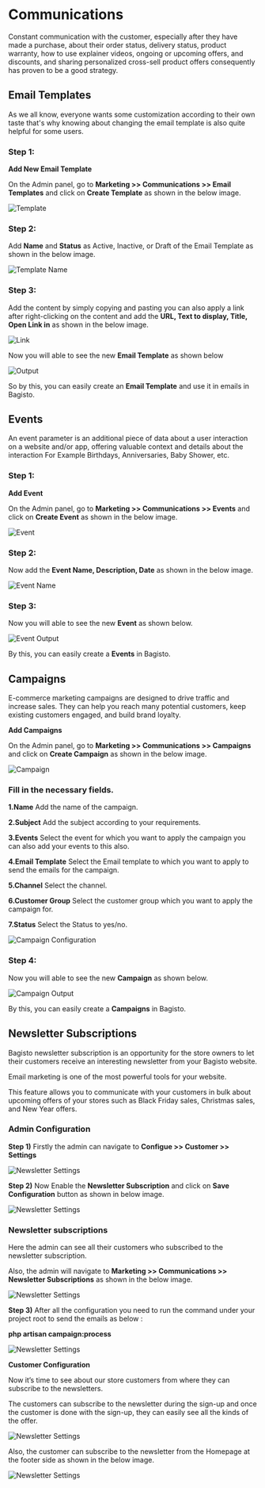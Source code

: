 # Communications

Constant communication with the customer, especially after they have made a purchase, about their order status, delivery status, product warranty, how to use explainer videos, ongoing or upcoming offers, and discounts, and sharing personalized cross-sell product offers consequently has proven to be a good strategy.

## Email Templates
As we all know, everyone wants some customization according to their own taste that's why knowing about changing the email template is also quite helpful for some users.


### Step 1: 

**Add New Email Template**

On the Admin panel, go to **Marketing >> Communications >> Email Templates** and click on **Create Template** as shown in the below image.
 
![Template](../../assets/2.3.0/images/marketing/template.png)

### Step 2: 

Add **Name** and **Status** as Active, Inactive, or Draft of the Email Template as shown in the below image.

![Template Name](../../assets/2.3.0/images/marketing/templateName.png)

### Step 3: 

Add the content by simply copying and pasting you can also apply a link after right-clicking on the content and add the **URL, Text to display, Title, Open Link in** as shown in the below image.

![Link](../../assets/2.3.0/images/marketing/link.png)

Now you will able to see the new **Email Template** as shown below

![Output](../../assets/2.3.0/images/marketing/output.png)

So by this, you can easily create an **Email Template** and use it in emails in Bagisto.

## Events

An event parameter is an additional piece of data about a user interaction on a website and/or app, offering valuable context and details about the interaction For Example Birthdays, Anniversaries, Baby Shower, etc. 


### Step 1: 
**Add Event**

On the Admin panel, go to **Marketing >> Communications >> Events** and click on **Create Event** as shown in the below image.

![Event](../../assets/2.3.0/images/marketing/event.png)

### Step 2: 

Now add the **Event Name, Description, Date** as shown in the below image.

![Event Name](../../assets/2.3.0/images/marketing/eventName.png)

### Step 3: 

Now you will able to see the new **Event** as shown below.

![Event Output](../../assets/2.3.0/images/marketing/eventOutput.png)

By this, you can easily create a **Events** in Bagisto.

## Campaigns

E-commerce marketing campaigns are designed to drive traffic and increase sales. They can help you reach many potential customers, keep existing customers engaged, and build brand loyalty.

**Add Campaigns**

On the Admin panel, go to **Marketing >> Communications >> Campaigns** and click on **Create Campaign** as shown in the below image.

![Campaign](../../assets/2.3.0/images/marketing/campaign.png)

### Fill in the necessary fields.

**1.Name** Add the name of the campaign.

**2.Subject** Add the subject according to your requirements.

**3.Events** Select the event for which you want to apply the campaign you can also add your events to this also.

**4.Email Template** Select the Email template to which you want to apply to send the emails for the campaign.

**5.Channel** Select the channel.

**6.Customer Group** Select the customer group which you want to apply the campaign for.

**7.Status** Select the Status to yes/no.

![Campaign Configuration](../../assets/2.3.0/images/marketing/campaignConfigration.png)

 ### Step 4: 

Now you will able to see the new **Campaign** as shown below.

![Campaign Output](../../assets/2.3.0/images/marketing/campaignOutput.png)

By this, you can easily create a **Campaigns** in Bagisto.

## Newsletter Subscriptions

Bagisto newsletter subscription is an opportunity for the store owners to let their customers receive an interesting newsletter from your Bagisto website.

Email marketing is one of the most powerful tools for your website.

This feature allows you to communicate with your customers in bulk about upcoming offers of your stores such as Black Friday sales, Christmas sales, and New Year offers.

### Admin Configuration

**Step 1)** Firstly the admin can navigate to **Configue >> Customer >> Settings**

![Newsletter Settings](../../assets/2.3.0/images/marketing/newsletterSettings.png)

**Step 2)** Now Enable the **Newsletter Subscription** and click on **Save Configuration** button as shown in below image.

![Newsletter Settings](../../assets/2.3.0/images/marketing/enableNewsletter.png)

### Newsletter subscriptions

Here the admin can see all their customers who subscribed to the newsletter subscription.

Also, the admin will navigate to **Marketing >> Communications >> Newsletter Subscriptions** as shown in the below image.

![Newsletter Settings](../../assets/2.3.0/images/marketing/newsletterGrid.png)

**Step 3)** After all the configuration you need to run the command under your project root to send the emails as below :

**php artisan campaign:process**

![Newsletter Settings](../../assets/2.3.0/images/marketing/command.png)

**Customer Configuration**

Now it’s time to see about our store customers from where they can subscribe to the newsletters.

The customers can subscribe to the newsletter during the sign-up and once the customer is done with the sign-up, they can easily see all the kinds of the offer.

![Newsletter Settings](../../assets/2.3.0/images/marketing/newsletter.png)

Also, the customer can subscribe to the newsletter from the Homepage at the footer side as shown in the below image.

![Newsletter Settings](../../assets/2.3.0/images/marketing/news.png)

